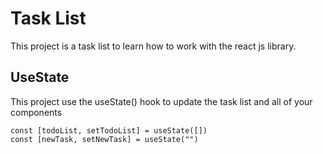 # Task List 

This project is a task list to learn how to work with the react js library.

## UseState

This project use the useState() hook to update the task list and all of your components

```
const [todoList, setTodoList] = useState([])
const [newTask, setNewTask] = useState("")
```


